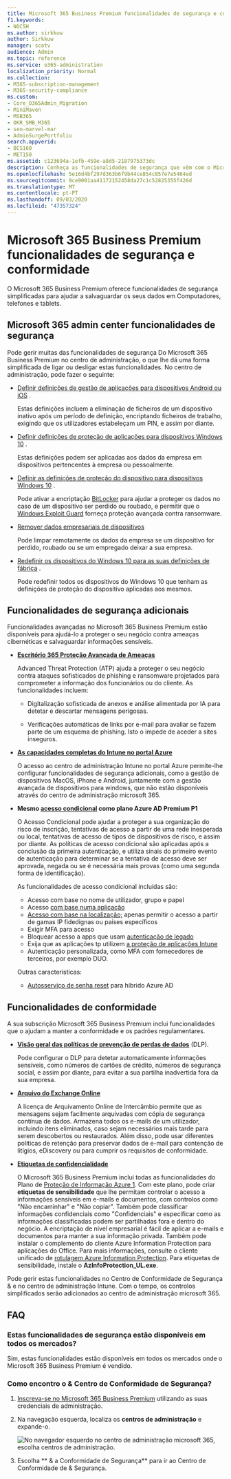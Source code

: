 ```yaml
---
title: Microsoft 365 Business Premium funcionalidades de segurança e conformidade
f1.keywords:
- NOCSH
ms.author: sirkkuw
author: Sirkkuw
manager: scotv
audience: Admin
ms.topic: reference
ms.service: o365-administration
localization_priority: Normal
ms.collection:
- M365-subscription-management
- M365-security-compliance
ms.custom:
- Core_O365Admin_Migration
- MiniMaven
- MSB365
- OKR_SMB_M365
- seo-marvel-mar
- AdminSurgePortfolio
search.appverid:
- BCS160
- MET150
ms.assetid: c123694a-1efb-459e-a8d5-2187975373dc
description: Conheça as funcionalidades de segurança que vêm com o Microsoft 365 Business Premium para ajudar a salvaguardar os seus dados em Computadores, telefones e tablets.
ms.openlocfilehash: 5e16d4bf297d363b6f9b44ce854c857e7e5464ed
ms.sourcegitcommit: 9ce9001aa41172152458da27c1c52825355f426d
ms.translationtype: MT
ms.contentlocale: pt-PT
ms.lasthandoff: 09/03/2020
ms.locfileid: "47357324"
---
```

# <a name="microsoft-365-business-premium-security-and-compliance-features"></a>Microsoft 365 Business Premium funcionalidades de segurança e conformidade

O Microsoft 365 Business Premium oferece funcionalidades de segurança simplificadas para ajudar a salvaguardar os seus dados em Computadores, telefones e tablets.
    
## <a name="microsoft-365-admin-center-security-features"></a>Microsoft 365 admin center funcionalidades de segurança

Pode gerir muitas das funcionalidades de segurança Do Microsoft 365 Business Premium no centro de administração, o que lhe dá uma forma simplificada de ligar ou desligar estas funcionalidades. No centro de administração, pode fazer o seguinte:
  
- [Definir definições de gestão de aplicações para dispositivos Android ou iOS](app-protection-settings-for-android-and-ios.md) . 
    
    Estas definições incluem a eliminação de ficheiros de um dispositivo inativo após um período de definição, encriptando ficheiros de trabalho, exigindo que os utilizadores estabeleçam um PIN, e assim por diante.
    
- [Definir definições de proteção de aplicações para dispositivos Windows 10](protection-settings-for-windows-10-devices.md) . 
    
    Estas definições podem ser aplicadas aos dados da empresa em dispositivos pertencentes à empresa ou pessoalmente.
    
- [Definir as definições de proteção do dispositivo para dispositivos Windows 10](protection-settings-for-windows-10-pcs.md) . 
    
    Pode ativar a encriptação [BitLocker](https://go.microsoft.com/fwlink/p/?linkid=871405) para ajudar a proteger os dados no caso de um dispositivo ser perdido ou roubado, e permitir que o [Windows Exploit Guard](https://docs.microsoft.com/windows/security/threat-protection/microsoft-defender-atp/enable-exploit-protection) forneça proteção avançada contra ransomware. 
    
- [Remover dados empresariais de dispositivos](remove-company-data.md)
    
    Pode limpar remotamente os dados da empresa se um dispositivo for perdido, roubado ou se um empregado deixar a sua empresa.
    
- [Redefinir os dispositivos do Windows 10 para as suas definições de fábrica](reset-devices-to-factory-settings.md) . 
    
    Pode redefinir todos os dispositivos do Windows 10 que tenham as definições de proteção do dispositivo aplicadas aos mesmos.
    
## <a name="additional-security-features"></a>Funcionalidades de segurança adicionais 

Funcionalidades avançadas no Microsoft 365 Business Premium estão disponíveis para ajudá-lo a proteger o seu negócio contra ameaças cibernéticas e salvaguardar informações sensíveis.
  
- **[Escritório 365 Proteção Avançada de Ameaças](https://docs.microsoft.com/microsoft-365/security/office-365-security/office-365-atp)**
    
    Advanced Threat Protection (ATP) ajuda a proteger o seu negócio contra ataques sofisticados de phishing e ransomware projetados para comprometer a informação dos funcionários ou do cliente. As funcionalidades incluem:
    
  - Digitalização sofisticada de anexos e análise alimentada por IA para detetar e descartar mensagens perigosas.
    
  - Verificações automáticas de links por e-mail para avaliar se fazem parte de um esquema de phishing. Isto o impede de aceder a sites inseguros.

- **[As capacidades completas do Intune no portal Azure](https://go.microsoft.com/fwlink/p/?linkid=871403)**
    
    O acesso ao centro de administração Intune no portal Azure permite-lhe configurar funcionalidades de segurança adicionais, como a gestão de dispositivos MacOS, iPhone e Android, juntamente com a gestão avançada de dispositivos para windows, que não estão disponíveis através do centro de administração microsoft 365.
- **Mesmo [acesso condicional](https://docs.microsoft.com/azure/active-directory/conditional-access/overview) como plano Azure AD Premium P1**


    O Acesso Condicional pode ajudar a proteger a sua organização do risco de inscrição, tentativas de acesso a partir de uma rede inesperada ou local, tentativas de acesso de tipos de dispositivos de risco, e assim por diante. As políticas de acesso condicional são aplicadas após a conclusão da primeira autenticação, e utiliza sinais do primeiro evento de autenticação para determinar se a tentativa de acesso deve ser aprovada, negada ou se é necessária mais provas (como uma segunda forma de identificação).

    As funcionalidades de acesso condicional incluídas são:

    - Acesso com base no nome de utilizador, grupo e papel
    - Acesso [com base numa aplicação](https://docs.microsoft.com/azure/active-directory/conditional-access/app-based-conditional-access) 
    - [Acesso com base na localização;](https://docs.microsoft.com/azure/active-directory/authentication/howto-registration-mfa-sspr-combined#conditional-access-policies-for-combined-registration)  apenas permitir o acesso a partir de gamas IP fidedignas ou países específicos 
    - Exigir MFA para acesso
    - Bloquear acesso a apps que usam [autenticação de legado](https://docs.microsoft.com/azure/active-directory/conditional-access/block-legacy-authentication)
    - Exija que as aplicações tp utilizem [a proteção de aplicações Intune](https://docs.microsoft.com/azure/active-directory/conditional-access/app-protection-based-conditional-access)
    - Autenticação personalizada, como MFA com fornecedores de terceiros, por exemplo DUO.
   
    Outras características:
    - [Autosserviço de senha reset](https://docs.microsoft.com/azure/active-directory/authentication/concept-sspr-customization) para híbrido Azure AD
    
## <a name="compliance-features"></a>Funcionalidades de conformidade

A sua subscrição Microsoft 365 Business Premium inclui funcionalidades que o ajudam a manter a conformidade e os padrões regulamentares.

- **[Visão geral das políticas de prevenção de perdas de dados](https://docs.microsoft.com/microsoft-365/compliance/data-loss-prevention-policies)** (DLP). 
    
    Pode configurar o DLP para detetar automaticamente informações sensíveis, como números de cartões de crédito, números de segurança social, e assim por diante, para evitar a sua partilha inadvertida fora da sua empresa.
    
- **[Arquivo do Exchange Online](https://products.office.com/exchange/microsoft-exchange-online-archiving-email)**
    
    A licença de Arquivamento Online de Intercâmbio permite que as mensagens sejam facilmente arquivadas com cópia de segurança contínua de dados. Armazena todos os e-mails de um utilizador, incluindo itens eliminados, caso sejam necessários mais tarde para serem descobertos ou restaurados. Além disso, pode usar diferentes políticas de retenção para preservar dados de e-mail para contenção de litígios, eDiscovery ou para cumprir os requisitos de conformidade.
    
- **[Etiquetas de confidencialidade](https://docs.microsoft.com/microsoft-365/compliance/sensitivity-labels)**

   O Microsoft 365 Business Premium inclui todas as funcionalidades do Plano de [Proteção de Informação Azure 1](https://go.microsoft.com/fwlink/p/?linkid=871407). Com este plano, pode criar **etiquetas de sensibilidade** que lhe permitam controlar o acesso a informações sensíveis em e-mails e documentos, com controlos como "Não encaminhar" e "Não copiar". Também pode classificar informações confidenciais como "Confidenciais" e especificar como as informações classificadas podem ser partilhadas fora e dentro do negócio. A encriptação de nível empresarial é fácil de aplicar a e-mails e documentos para manter a sua informação privada. Também pode instalar o complemento do cliente Azure Information Protection para aplicações do Office. Para mais informações, consulte o cliente unificado de [rotulagem Azure Information Protection](https://docs.microsoft.com/azure/information-protection/rms-client/unifiedlabelingclient-version-release-history). Para etiquetas de sensibilidade, instale o **AzInfoProtection_UL.exe**.

Pode gerir estas funcionalidades no Centro de Conformidade de Segurança &amp; e no centro de administração Intune. Com o tempo, os controlos simplificados serão adicionados ao centro de administração microsoft 365.
  
    
## <a name="faq"></a>FAQ

 ### <a name="are-these-security-features-available-in-all-markets"></a>Estas funcionalidades de segurança estão disponíveis em todos os mercados?
  
Sim, estas funcionalidades estão disponíveis em todos os mercados onde o Microsoft 365 Business Premium é vendido.
  
### <a name="how-do-i-find-the-security-amp-compliance-center"></a>Como encontro o &amp; Centro de Conformidade de Segurança?
  
1. [Inscreva-se no Microsoft 365 Business Premium](https://portal.microsoft.com/) utilizando as suas credenciais de administração. 
    
2. Na navegação esquerda, localiza os **centros de administração** e expande-o. 
    
    ![No navegador esquerdo no centro de administração microsoft 365, escolha centros de administração.](../media/fa4484f8-c637-45fd-a7bd-bdb3abfd6c03.png)
  
3. Escolha ** &amp; a Conformidade de Segurança** para ir ao Centro de Conformidade de &amp; Segurança.

